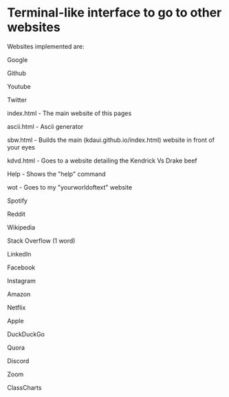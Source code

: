 <h1>Terminal-like interface to go to other websites</h1>

Websites implemented are:

Google

Github

Youtube

Twitter

index.html - The main website of this pages

ascii.html - Ascii generator

sbw.html - Builds the main (kdaui.github.io/index.html) website in front of your eyes

kdvd.html - Goes to a website detailing the Kendrick Vs Drake beef

Help - Shows the "help" command

wot - Goes to my "yourworldoftext" website

Spotify

Reddit

Wikipedia

Stack Overflow (1 word)

LinkedIn

Facebook

Instagram

Amazon

Netflix

Apple

DuckDuckGo

Quora

Discord

Zoom

ClassCharts
